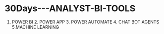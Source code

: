 # 30Days---ANALYST-BI-TOOLS
1. POWER BI 2. POWER APP 3. POWER AUTOMATE 4. CHAT BOT AGENTS 5.MACHINE LEARNING
